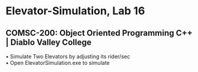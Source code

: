 # Elevator-Simulation, Lab 16
## COMSC-200: Object Oriented Programming C++ | Diablo Valley College
• Simulate Two Elevators by adjusting its rider/sec <br/>
• Open ElevatorSimulation.exe to simulate
